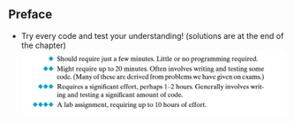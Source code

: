 ## Preface
- Try every code and test your understanding! (solutions are at the end of the chapter)
![alt text](image.png)
